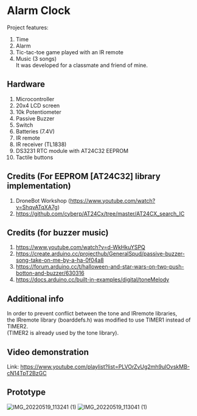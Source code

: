 # Alarm Clock 
Project features:  
1. Time
2. Alarm 
3. Tic-tac-toe game played with an IR remote  
4. Music (3 songs)    
It was developed for a classmate and friend of mine.  

## Hardware  
1. Microcontroller  
2. 20x4 LCD screen  
3. 10k Potentiometer  
4. Passive Buzzer  
5. Switch  
6. Batteries (7.4V)  
7. IR remote     
8. IR receiver (TL1838)    
9. DS3231 RTC module with AT24C32 EEPROM      
10. Tactile buttons   

## Credits (For EEPROM [AT24C32] library implementation)  
1. DroneBot Workshop (https://www.youtube.com/watch?v=ShqvATqXA7g)  
2. https://github.com/cyberp/AT24Cx/tree/master/AT24CX_search_IC  

## Credits (for buzzer music)
1. https://www.youtube.com/watch?v=d-WkHkuYSPQ  
2. https://create.arduino.cc/projecthub/GeneralSpud/passive-buzzer-song-take-on-me-by-a-ha-0f04a8  
3. https://forum.arduino.cc/t/halloween-and-star-wars-on-two-push-botton-and-buzzer/630316  
4. https://docs.arduino.cc/built-in-examples/digital/toneMelody  

## Additional info  
In order to prevent conflict between the tone and IRremote libraries,    
the IRremote library (boarddefs.h) was modified to use TIMER1 instead of TIMER2.  
(TIMER2 is already used by the tone library).    

## Video demonstration  
Link: https://www.youtube.com/playlist?list=PLVOrZvUg2mh9ulOvskMB-cN14TpT2BzGC  

## Prototype  
![IMG_20220519_113241 (1)](https://user-images.githubusercontent.com/46250887/192157752-c84ae8aa-7595-413d-ad21-161695fc226b.jpg)  ![IMG_20220519_113041 (1)](https://user-images.githubusercontent.com/46250887/192157779-8ac1becc-17e5-45ea-b57b-b7bb56d67344.jpg)







